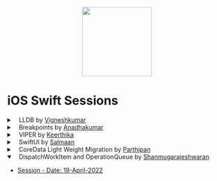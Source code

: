 <p align="center">
  <img height="160" src="https://d2908q01vomqb2.cloudfront.net/0716d9708d321ffb6a00818614779e779925365c/2021/08/26/swift.png" />
</p>

# iOS Swift Sessions
<details>
<summary> &nbsp;&nbsp; LLDB by <a href="#">Vigneshkumar</a></summary>

  - [Session - Date: 00-00-2022](#)
</details>

<details>
<summary> &nbsp;&nbsp; Breakpoints by <a href="#">Anadhakumar</a></summary>

  - [Session - Date: 00-00-2022](#)
</details>

<details>
<summary> &nbsp;&nbsp; VIPER by <a href="https://github.com/Keerthi-Sparkout">Keerthika</a></summary>

1. Repository [VIPER Introduction - Date: 11-April-2022](#)
2. Keynote [Download Here](/resources/VIPER_Design_Pattern.key)
</details>

<details>
<summary> &nbsp;&nbsp; SwiftUI by <a href="https://github.com/mohamed-salman-7">Salmaan</a></summary>

1. [SwiftUI Modifiers - Date: 16-April-2022](#)
</details>

<details>
<summary> &nbsp;&nbsp; CoreData Light Weight Migration by <a href="https://github.com/Parthipan-Sparkout">Parthipan</a></summary>

- [Session - Date: 18-April-2022](#)
</details>

<details open>
<summary> &nbsp;&nbsp; DispatchWorkItem and OperationQueue by <a href="https://github.com/shanmugam105">Shanmugarajeshwaran</a></summary>

- [Session - Date: 19-April-2022](https://github.com/shanmugam105/DispatchWorkItem-Example)
</details>
